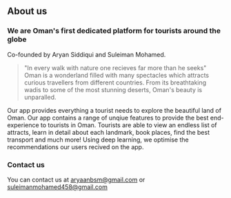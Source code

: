 ## About us 
### We are Oman's first dedicated platform for tourists around the globe

Co-founded by Aryan Siddiqui and Suleiman Mohamed. 

> "In every walk with nature one recieves far more than he seeks"
Oman is a wonderland filled with many spectacles which attracts curious travellers from different countries. From its breathtaking wadis to some of the most stunning deserts, Oman's beauty is unparalled.  

Our app provides everything a tourist needs to explore the beautiful land of Oman. Our app contains a range of unqiue features to provide the best end-experience to tourists in Oman. Tourists are able to view an endless list of attracts, learn in detail about each landmark, book places, find the best transport and much more! Using deep learning, we optimise the recommendations our users recived on the app. 


### Contact us

You can contact us at aryaanbsm@gmail.com or suleimanmohamed458@gmail.com
